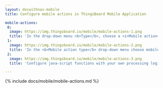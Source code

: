 ```yaml
---
layout: docwithnav-mobile
title: Configure mobile actions in ThingsBoard Mobile Application

mobile-actions:
 0:
  image: https://img.thingsboard.io/mobile/mobile-actions-1.png
  title: 'In the drop-down menu <b>Type</b>, choose a <i>Mobile action</i> action type'
 1:
  image: https://img.thingsboard.io/mobile/mobile-actions-2.png
  title: 'In the <b>Mobile action type</b> drop-down menu choose mobile action type you want to set up'
 2:
  image: https://img.thingsboard.io/mobile/mobile-actions-3.png
  title: 'Configure java-script functions with your own processing logic depending on the selected mobile action type.<br>Use help buttons to open details about function definitions and examples.'

---
```


{% include docs/mobile/mobile-actions.md %}
